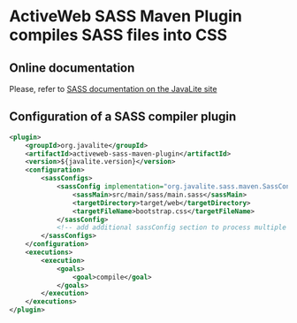 # ActiveWeb SASS Maven Plugin compiles SASS files into CSS

## Online documentation

Please, refer to [SASS documentation on the JavaLite site](http://javalite.io/sass)

## Configuration of a SASS compiler plugin 

```xml
<plugin>
    <groupId>org.javalite</groupId>
    <artifactId>activeweb-sass-maven-plugin</artifactId>
    <version>${javalite.version}</version>
    <configuration>
        <sassConfigs>
            <sassConfig implementation="org.javalite.sass.maven.SassConfig">
                <sassMain>src/main/sass/main.sass</sassMain>
                <targetDirectory>target/web</targetDirectory>
                <targetFileName>bootstrap.css</targetFileName>
            </sassConfig>
            <!-- add additional sassConfig section to process multiple files -->
        </sassConfigs>
    </configuration>
    <executions>
        <execution>
            <goals>
                <goal>compile</goal>
            </goals>
        </execution>
    </executions>
</plugin>
```
